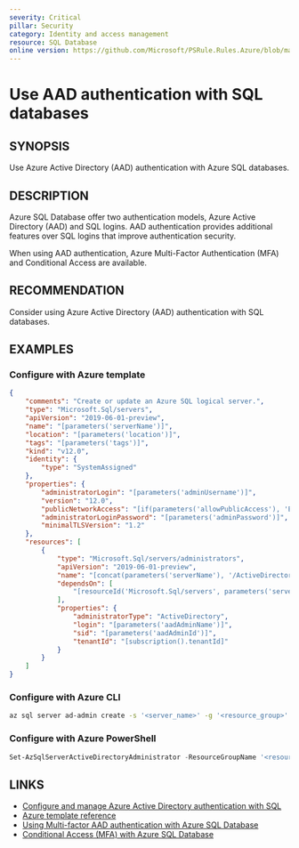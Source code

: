 ```yaml
---
severity: Critical
pillar: Security
category: Identity and access management
resource: SQL Database
online version: https://github.com/Microsoft/PSRule.Rules.Azure/blob/main/docs/rules/en/Azure.SQL.AAD.md
---
```


# Use AAD authentication with SQL databases

## SYNOPSIS

Use Azure Active Directory (AAD) authentication with Azure SQL databases.

## DESCRIPTION

Azure SQL Database offer two authentication models, Azure Active Directory (AAD) and SQL logins.
AAD authentication provides additional features over SQL logins that improve authentication security.

When using AAD authentication, Azure Multi-Factor Authentication (MFA) and Conditional Access are available.

## RECOMMENDATION

Consider using Azure Active Directory (AAD) authentication with SQL databases.

## EXAMPLES

### Configure with Azure template

```json
{
    "comments": "Create or update an Azure SQL logical server.",
    "type": "Microsoft.Sql/servers",
    "apiVersion": "2019-06-01-preview",
    "name": "[parameters('serverName')]",
    "location": "[parameters('location')]",
    "tags": "[parameters('tags')]",
    "kind": "v12.0",
    "identity": {
        "type": "SystemAssigned"
    },
    "properties": {
        "administratorLogin": "[parameters('adminUsername')]",
        "version": "12.0",
        "publicNetworkAccess": "[if(parameters('allowPublicAccess'), 'Enabled', 'Disabled')]",
        "administratorLoginPassword": "[parameters('adminPassword')]",
        "minimalTLSVersion": "1.2"
    },
    "resources": [
        {
            "type": "Microsoft.Sql/servers/administrators",
            "apiVersion": "2019-06-01-preview",
            "name": "[concat(parameters('serverName'), '/ActiveDirectory')]",
            "dependsOn": [
                "[resourceId('Microsoft.Sql/servers', parameters('serverName'))]"
            ],
            "properties": {
                "administratorType": "ActiveDirectory",
                "login": "[parameters('aadAdminName')]",
                "sid": "[parameters('aadAdminId')]",
                "tenantId": "[subscription().tenantId]"
            }
        }
    ]
}
```

### Configure with Azure CLI

```bash
az sql server ad-admin create -s '<server_name>' -g '<resource_group>' -u '<user_name>' -i '<object_id>'
```

### Configure with Azure PowerShell

```powershell
Set-AzSqlServerActiveDirectoryAdministrator -ResourceGroupName '<resource_group>' -ServerName '<server_name>' -DisplayName '<user_name>'
```

## LINKS

- [Configure and manage Azure Active Directory authentication with SQL](https://docs.microsoft.com/azure/sql-database/sql-database-aad-authentication-configure)
- [Azure template reference](https://docs.microsoft.com/azure/templates/microsoft.sql/servers/administrators)
- [Using Multi-factor AAD authentication with Azure SQL Database](https://docs.microsoft.com/azure/sql-database/sql-database-ssms-mfa-authentication)
- [Conditional Access (MFA) with Azure SQL Database](https://docs.microsoft.com/azure/sql-database/sql-database-conditional-access)
